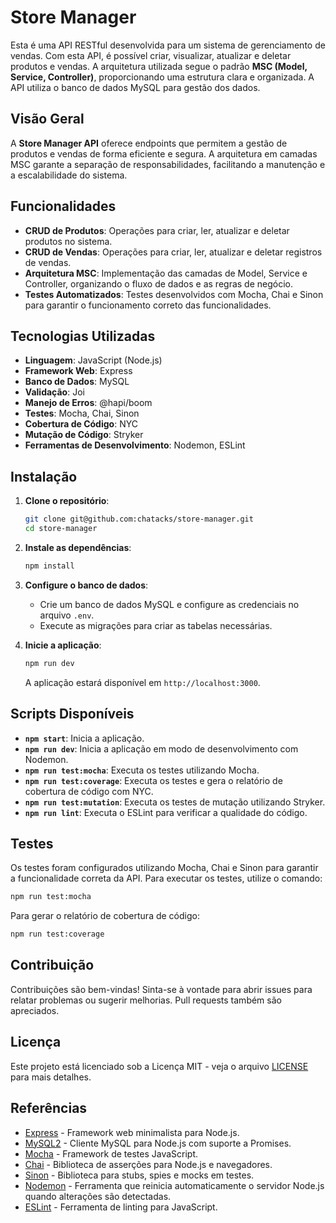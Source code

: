 # Store Manager

Esta é uma API RESTful desenvolvida para um sistema de gerenciamento de vendas. Com esta API, é possível criar, visualizar, atualizar e deletar produtos e vendas. A arquitetura utilizada segue o padrão **MSC (Model, Service, Controller)**, proporcionando uma estrutura clara e organizada. A API utiliza o banco de dados MySQL para gestão dos dados.

## Visão Geral

A **Store Manager API** oferece endpoints que permitem a gestão de produtos e vendas de forma eficiente e segura. A arquitetura em camadas MSC garante a separação de responsabilidades, facilitando a manutenção e a escalabilidade do sistema.

## Funcionalidades

- **CRUD de Produtos**: Operações para criar, ler, atualizar e deletar produtos no sistema.
- **CRUD de Vendas**: Operações para criar, ler, atualizar e deletar registros de vendas.
- **Arquitetura MSC**: Implementação das camadas de Model, Service e Controller, organizando o fluxo de dados e as regras de negócio.
- **Testes Automatizados**: Testes desenvolvidos com Mocha, Chai e Sinon para garantir o funcionamento correto das funcionalidades.

## Tecnologias Utilizadas

- **Linguagem**: JavaScript (Node.js)
- **Framework Web**: Express
- **Banco de Dados**: MySQL
- **Validação**: Joi
- **Manejo de Erros**: @hapi/boom
- **Testes**: Mocha, Chai, Sinon
- **Cobertura de Código**: NYC
- **Mutação de Código**: Stryker
- **Ferramentas de Desenvolvimento**: Nodemon, ESLint

## Instalação

1. **Clone o repositório**:

   ```bash
   git clone git@github.com:chatacks/store-manager.git
   cd store-manager
   ```

2. **Instale as dependências**:

   ```bash
   npm install
   ```

3. **Configure o banco de dados**:

   - Crie um banco de dados MySQL e configure as credenciais no arquivo `.env`.
   - Execute as migrações para criar as tabelas necessárias.

4. **Inicie a aplicação**:

   ```bash
   npm run dev
   ```

   A aplicação estará disponível em `http://localhost:3000`.

## Scripts Disponíveis

- **`npm start`**: Inicia a aplicação.
- **`npm run dev`**: Inicia a aplicação em modo de desenvolvimento com Nodemon.
- **`npm run test:mocha`**: Executa os testes utilizando Mocha.
- **`npm run test:coverage`**: Executa os testes e gera o relatório de cobertura de código com NYC.
- **`npm run test:mutation`**: Executa os testes de mutação utilizando Stryker.
- **`npm run lint`**: Executa o ESLint para verificar a qualidade do código.

## Testes

Os testes foram configurados utilizando Mocha, Chai e Sinon para garantir a funcionalidade correta da API. Para executar os testes, utilize o comando:

```bash
npm run test:mocha
```

Para gerar o relatório de cobertura de código:

```bash
npm run test:coverage
```

## Contribuição

Contribuições são bem-vindas! Sinta-se à vontade para abrir issues para relatar problemas ou sugerir melhorias. Pull requests também são apreciados.

## Licença

Este projeto está licenciado sob a Licença MIT - veja o arquivo [LICENSE](LICENSE) para mais detalhes.

## Referências

- [Express](https://expressjs.com/) - Framework web minimalista para Node.js.
- [MySQL2](https://github.com/sidorares/node-mysql2) - Cliente MySQL para Node.js com suporte a Promises.
- [Mocha](https://mochajs.org/) - Framework de testes JavaScript.
- [Chai](https://www.chaijs.com/) - Biblioteca de asserções para Node.js e navegadores.
- [Sinon](https://sinonjs.org/) - Biblioteca para stubs, spies e mocks em testes.
- [Nodemon](https://nodemon.io/) - Ferramenta que reinicia automaticamente o servidor Node.js quando alterações são detectadas.
- [ESLint](https://eslint.org/) - Ferramenta de linting para JavaScript.
